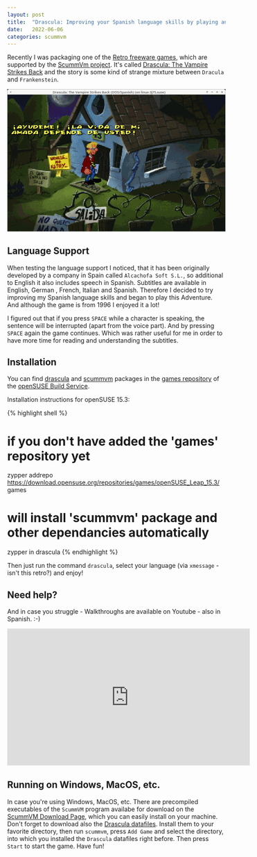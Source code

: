 ```yaml
---
layout: post
title:  "Drascula: Improving your Spanish language skills by playing an Adventure Game"
date:   2022-06-06
categories: scummvm
---
```

Recently I was packaging one of the [Retro freeware games][games], which are supported by the [ScummVm project][scummvm]. It's called [Drascula: The Vampire Strikes Back][drascula] and the story is some kind of strange mixture between `Dracula` and `Frankenstein`. 

![Drascula: The Vampire Strikes Back](/assets/2022-06-06-drascula.jpg)

## Language Support

When testing the language support I noticed, that it has been originally developed by a company in Spain called `Alcachofa Soft S.L.`, so additional to English it also includes speech in Spanish. Subtitles are available in English, German , French, Italian and Spanish. Therefore I decided to try improving my Spanish language skills and began to play this Adventure. And although the game is from 1996 I enjoyed it a lot!

I figured out that if you press `SPACE` while a character is speaking, the sentence will be interrupted (apart from the voice part). And by pressing `SPACE` again the game continues. Which was rather useful for me in order to have more time for reading and understanding the subtitles.

## Installation

You can find [drascula][drascula-pkg] and [scummvm][scummvm-pkg] packages in the [games repository][games-repo] of the [openSUSE Build Service][obs].

Installation instructions for openSUSE 15.3:

{% highlight shell %}
# if you don't have added the 'games' repository yet
zypper addrepo https://download.opensuse.org/repositories/games/openSUSE_Leap_15.3/  games
# will install 'scummvm' package and other dependancies automatically
zypper in drascula
{% endhighlight %}

Then just run the command `drascula`, select your language (via `xmessage` - isn't this retro?) and enjoy! 

## Need help?

And in case you struggle - Walkthroughs are available on Youtube - also in Spanish. :-) 

<iframe width="560" height="315" src="https://www.youtube.com/embed/YuzG8GA0nNk" title="YouTube video player" frameborder="0" allow="accelerometer; autoplay; clipboard-write; encrypted-media; gyroscope; picture-in-picture" allowfullscreen></iframe>

## Running on Windows, MacOS, etc.

In case you're using Windows, MacOS, etc. There are precompiled executables of the `ScummVM` program availabe for download on the [ScummVM Download Page][scummvm-downloads], which you can easily install on your machine. Don't forget to download also the [Drascula datafiles][drascula]. Install them to your favorite directory, then run `scummvm`, press `Add Game` and select the directory, into which you installed the `Drascula` datafiles right before. Then press `Start` to start the game. Have fun!

[games]: https://www.scummvm.org/games/
[scummvm]: https://www.scummvm.org
[scummvm-downloads]: https://www.scummvm.org/downloads
[drascula]: https://www.scummvm.org/games/#games-drascula
[drascula-pkg]: https://build.opensuse.org/package/show/games/drascula
[scummvm-pkg]: https://build.opensuse.org/package/show/games/scummvm
[games-repo]: https://build.opensuse.org/project/show/games
[obs]: https://build.opensuse.org
